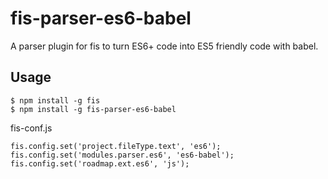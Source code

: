 # fis-parser-es6-babel

A parser plugin for fis to turn ES6+ code into ES5 friendly code with babel.

## Usage

```
$ npm install -g fis
$ npm install -g fis-parser-es6-babel
```

fis-conf.js

```
fis.config.set('project.fileType.text', 'es6');
fis.config.set('modules.parser.es6', 'es6-babel');
fis.config.set('roadmap.ext.es6', 'js');
```
